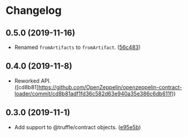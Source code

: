 # Changelog

## 0.5.0 (2019-11-16)
 * Renamed `fromArtifacts` to `fromArtifact`. ([56c483](https://github.com/OpenZeppelin/openzeppelin-contract-loader/commit/56c483d37c8fa4f84a7eb7a6f21ca207c738a699))

## 0.4.0 (2019-11-8)
 * Reworked API. ([cd8b81]https://github.com/OpenZeppelin/openzeppelin-contract-loader/commit/cd8b81adf1fd36c582d63e940a35e386c6db611f))

## 0.3.0 (2019-11-1)
 * Add support to @truffle/contract objects. ([e95e5b](https://github.com/OpenZeppelin/openzeppelin-contract-loader/commit/e95e5b3499ae1cd55821be5073e1e43e52d9f976))
